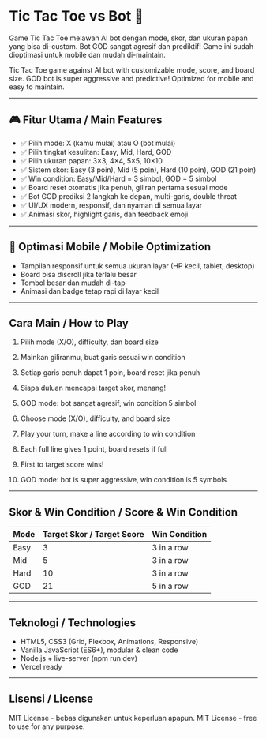 # Tic Tac Toe vs Bot 🤖

Game Tic Tac Toe melawan AI bot dengan mode, skor, dan ukuran papan yang bisa di-custom. Bot GOD sangat agresif dan prediktif! Game ini sudah dioptimasi untuk mobile dan mudah di-maintain.

Tic Tac Toe game against AI bot with customizable mode, score, and board size. GOD bot is super aggressive and predictive! Optimized for mobile and easy to maintain.

---

## 🎮 Fitur Utama / Main Features

- ✅ Pilih mode: X (kamu mulai) atau O (bot mulai)
- ✅ Pilih tingkat kesulitan: Easy, Mid, Hard, GOD
- ✅ Pilih ukuran papan: 3×3, 4×4, 5×5, 10×10
- ✅ Sistem skor: Easy (3 poin), Mid (5 poin), Hard (10 poin), GOD (21 poin)
- ✅ Win condition: Easy/Mid/Hard = 3 simbol, GOD = 5 simbol
- ✅ Board reset otomatis jika penuh, giliran pertama sesuai mode
- ✅ Bot GOD prediksi 2 langkah ke depan, multi-garis, double threat
- ✅ UI/UX modern, responsif, dan nyaman di semua layar
- ✅ Animasi skor, highlight garis, dan feedback emoji

---

## 📱 Optimasi Mobile / Mobile Optimization

- Tampilan responsif untuk semua ukuran layar (HP kecil, tablet, desktop)
- Board bisa discroll jika terlalu besar
- Tombol besar dan mudah di-tap
- Animasi dan badge tetap rapi di layar kecil

---

## Cara Main / How to Play

1. Pilih mode (X/O), difficulty, dan board size
2. Mainkan giliranmu, buat garis sesuai win condition
3. Setiap garis penuh dapat 1 poin, board reset jika penuh
4. Siapa duluan mencapai target skor, menang!
5. GOD mode: bot sangat agresif, win condition 5 simbol

6. Choose mode (X/O), difficulty, and board size
7. Play your turn, make a line according to win condition
8. Each full line gives 1 point, board resets if full
9. First to target score wins!
10. GOD mode: bot is super aggressive, win condition is 5 symbols

---

## Skor & Win Condition / Score & Win Condition

| Mode | Target Skor / Target Score | Win Condition |
| ---- | -------------------------- | ------------- |
| Easy | 3                          | 3 in a row    |
| Mid  | 5                          | 3 in a row    |
| Hard | 10                         | 3 in a row    |
| GOD  | 21                         | 5 in a row    |

---

## Teknologi / Technologies

- HTML5, CSS3 (Grid, Flexbox, Animations, Responsive)
- Vanilla JavaScript (ES6+), modular & clean code
- Node.js + live-server (npm run dev)
- Vercel ready

---

## Lisensi / License

MIT License - bebas digunakan untuk keperluan apapun.
MIT License - free to use for any purpose.
